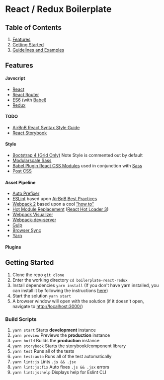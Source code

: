 # React / Redux Boilerplate

## Table of Contents
  1. [Features](#features)
  2. [Getting Started](#getting-started)
  3. [Guidelines and Examples]()

## Features
#### Javscript
- [React](https://facebook.github.io/react) 
- [React Router](https://reacttraining.com/react-router/)
- [ES6](http://es6-features.org) (with [Babel](https://babeljs.io))
- [Redux](http://redux.js.org/)

#### TODO
- [AirBnB React Syntax Style Guide](https://github.com/airbnb/javascript/tree/master/react)
- [React Storybook](https://github.com/storybooks/storybook)
  
#### Style
- [Bootstrap 4 (Grid Only)](https://v4-alpha.getbootstrap.com/) Note Style is commented out by default
- [Modularscale Sass](https://github.com/modularscale/modularscale-sass)
- [Babel Plugin React CSS Modules](https://github.com/gajus/babel-plugin-react-css-modules) used in conjunction with [Sass](http://sass-lang.com/documentation/file.SCSS_FOR_SASS_USERS.html)
- [Post CSS](https://github.com/postcss/postcss)

#### Asset Pipeline
- [Auto Prefixer](https://github.com/postcss/autoprefixer)
- [ESLint](http://eslint.org/) based upon [AirBnB Best Practices](https://github.com/airbnb/javascript/tree/master/linters)
- [Webpack 2](https://webpack.js.org/) based upon a cool ["how to"](https://blog.madewithenvy.com/getting-started-with-webpack-2-ed2b86c68783)
- [Hot Module Replacement](https://medium.com/@dan_abramov/hot-reloading-in-react-1140438583bf#.xh6v0ht7j) ([React Hot Loader 3](https://github.com/gaearon/react-hot-loader/issues/243))
- [Webpack Visualizer](https://chrisbateman.github.io/webpack-visualizer/)
- [Webpack-dev-server](https://webpack.js.org/how-to/develop/#webpack-dev-server)
- [Gulp](http://gulpjs.com/)
- [Browser Sync](https://www.browsersync.io/)
- [Yarn](https://yarnpkg.com/en/)

#### Plugins


## Getting Started
  1. Clone the repo `git clone`
  2. Enter the working directory `cd boilerplate-react-redux`
  3. Install dependencies `yarn install` (If you don't have yarn installed, you can install it by following the instructions [here](https://yarnpkg.com/lang/en/docs/install/))
  4. Start the solution `yarn start`
  5. A browser window will open with the solution (if it doesn't open, navigate to [http://localhost:3000/](http://localhost:3000))

### Build Scripts
  1. `yarn start` Starts **development** instance
  2. `yarn preview` Previews the **production** instance
  3. `yarn build` Builds the **production** instance
  4. `yarn storybook` Starts the storybook/component library
  5. `yarn test` Runs all of the tests
  6. `yarn test:auto` Runs all of the test automatically
  7. `yarn lint:js` Lints `.js && .jsx`
  8. `yarn lint:js:fix` Auto fixes `.js && .jsx` errors
  8. `yarn lint:js:help` Displays help for Eslint CLI
